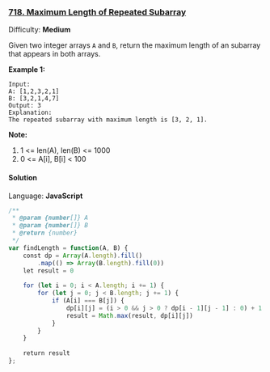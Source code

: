 ### [718\. Maximum Length of Repeated Subarray](https://leetcode.com/problems/maximum-length-of-repeated-subarray/)

Difficulty: **Medium**


Given two integer arrays `A` and `B`, return the maximum length of an subarray that appears in both arrays.

**Example 1:**

```
Input:
A: [1,2,3,2,1]
B: [3,2,1,4,7]
Output: 3
Explanation: 
The repeated subarray with maximum length is [3, 2, 1].
```

**Note:**

1.  1 <= len(A), len(B) <= 1000
2.  0 <= A[i], B[i] < 100


#### Solution

Language: **JavaScript**

```javascript
/**
 * @param {number[]} A
 * @param {number[]} B
 * @return {number}
 */
var findLength = function(A, B) {
    const dp = Array(A.length).fill()
        .map(() => Array(B.length).fill(0))
    let result = 0
    
    for (let i = 0; i < A.length; i += 1) {
        for (let j = 0; j < B.length; j += 1) {
            if (A[i] === B[j]) {
                dp[i][j] = (i > 0 && j > 0 ? dp[i - 1][j - 1] : 0) + 1
                result = Math.max(result, dp[i][j])
            }
        }
    }
    
    return result
};
```